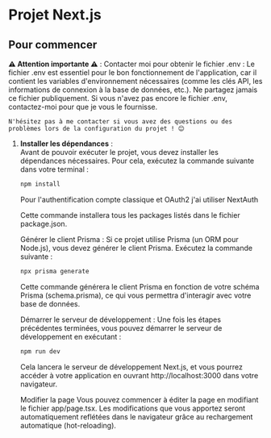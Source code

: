 # Projet Next.js

## Pour commencer

**⚠️ Attention importante ⚠️** :
    Contacter moi pour obtenir le fichier .env :
    Le fichier .env est essentiel pour le bon fonctionnement de l'application, car il contient les variables d'environnement nécessaires (comme les clés API, les informations de connexion à la base de données, etc.). Ne partagez jamais ce fichier publiquement. Si vous n'avez pas encore le fichier .env, contactez-moi pour que je vous le fournisse.

    N'hésitez pas à me contacter si vous avez des questions ou des problèmes lors de la configuration du projet ! 😊

1. **Installer les dépendances** :  
    Avant de pouvoir exécuter le projet, vous devez installer les dépendances nécessaires. Pour cela, exécutez la commande suivante dans votre terminal :

   ```bash
   npm install
   ```

   Pour l'authentification compte classique et OAuth2 j'ai utiliser NextAuth 

   Cette commande installera tous les packages listés dans le fichier package.json.

    Générer le client Prisma :
    Si ce projet utilise Prisma (un ORM pour Node.js), vous devez générer le client Prisma. Exécutez la commande suivante :

    ```bash
    npx prisma generate
    ```

    Cette commande générera le client Prisma en fonction de votre schéma Prisma (schema.prisma), ce qui vous permettra d'interagir avec votre base de données.

    Démarrer le serveur de développement :
    Une fois les étapes précédentes terminées, vous pouvez démarrer le serveur de développement en exécutant :

    ```bash
    npm run dev
    ```

    Cela lancera le serveur de développement Next.js, et vous pourrez accéder à votre application en ouvrant http://localhost:3000 dans votre navigateur.

    Modifier la page
    Vous pouvez commencer à éditer la page en modifiant le fichier app/page.tsx. Les modifications que vous apportez seront automatiquement reflétées dans le navigateur grâce au rechargement automatique (hot-reloading).
